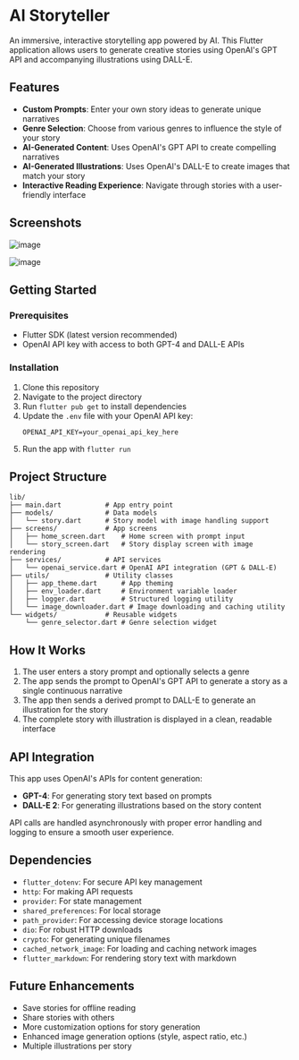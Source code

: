 # AI Storyteller

An immersive, interactive storytelling app powered by AI. This Flutter application allows users to generate creative stories using OpenAI's GPT API and accompanying illustrations using DALL-E.

## Features

- **Custom Prompts**: Enter your own story ideas to generate unique narratives
- **Genre Selection**: Choose from various genres to influence the style of your story
- **AI-Generated Content**: Uses OpenAI's GPT API to create compelling narratives
- **AI-Generated Illustrations**: Uses OpenAI's DALL-E to create images that match your story
- **Interactive Reading Experience**: Navigate through stories with a user-friendly interface

## Screenshots

![image](https://github.com/user-attachments/assets/cc4f8c86-3d78-40fa-8fc8-79959c8f6146)

![image](https://github.com/user-attachments/assets/3f0583f5-af00-47e3-b0a7-fcf259538577)


## Getting Started

### Prerequisites

- Flutter SDK (latest version recommended)
- OpenAI API key with access to both GPT-4 and DALL-E APIs

### Installation

1. Clone this repository
2. Navigate to the project directory
3. Run `flutter pub get` to install dependencies
4. Update the `.env` file with your OpenAI API key:
   ```
   OPENAI_API_KEY=your_openai_api_key_here
   ```
5. Run the app with `flutter run`

## Project Structure

```
lib/
├── main.dart           # App entry point
├── models/             # Data models
│   └── story.dart      # Story model with image handling support
├── screens/            # App screens
│   ├── home_screen.dart    # Home screen with prompt input
│   └── story_screen.dart   # Story display screen with image rendering
├── services/           # API services
│   └── openai_service.dart # OpenAI API integration (GPT & DALL-E)
├── utils/              # Utility classes
│   ├── app_theme.dart      # App theming
│   ├── env_loader.dart     # Environment variable loader
│   ├── logger.dart         # Structured logging utility
│   └── image_downloader.dart # Image downloading and caching utility
└── widgets/            # Reusable widgets
    └── genre_selector.dart # Genre selection widget
```

## How It Works

1. The user enters a story prompt and optionally selects a genre
2. The app sends the prompt to OpenAI's GPT API to generate a story as a single continuous narrative
3. The app then sends a derived prompt to DALL-E to generate an illustration for the story
4. The complete story with illustration is displayed in a clean, readable interface

## API Integration

This app uses OpenAI's APIs for content generation:
- **GPT-4**: For generating story text based on prompts
- **DALL-E 2**: For generating illustrations based on the story content

API calls are handled asynchronously with proper error handling and logging to ensure a smooth user experience.

## Dependencies

- `flutter_dotenv`: For secure API key management
- `http`: For making API requests
- `provider`: For state management
- `shared_preferences`: For local storage
- `path_provider`: For accessing device storage locations
- `dio`: For robust HTTP downloads
- `crypto`: For generating unique filenames
- `cached_network_image`: For loading and caching network images
- `flutter_markdown`: For rendering story text with markdown

## Future Enhancements

- Save stories for offline reading
- Share stories with others
- More customization options for story generation
- Enhanced image generation options (style, aspect ratio, etc.)
- Multiple illustrations per story

